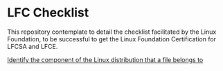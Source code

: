 LFC Checklist
===========================

This repository contemplate to detail the checklist facilitated by the Linux Foundation, to be successful to get the  Linux Foundation Certification for LFCSA and LFCE.

[Identify the component of the Linux
distribution that a file belongs to](https://github.com/jalvarado1381/lfcchecklist/)

